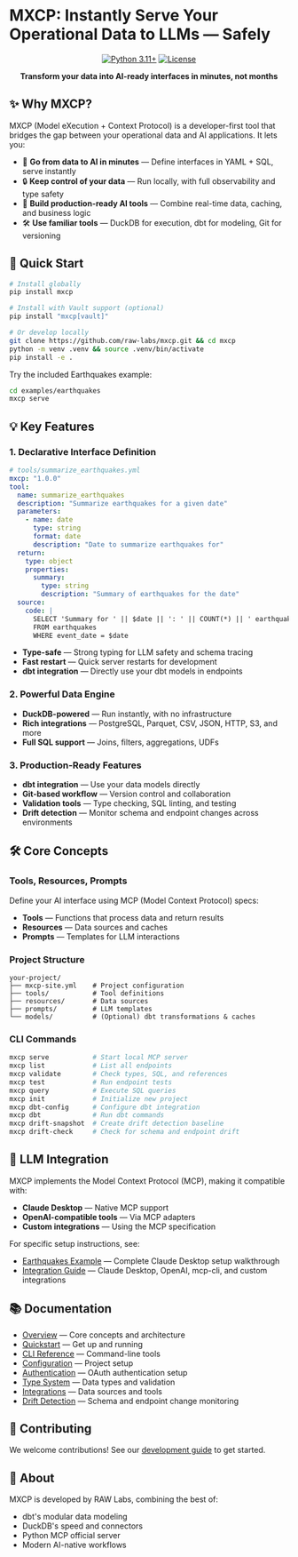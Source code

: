 # MXCP: Instantly Serve Your Operational Data to LLMs — Safely

<div align="center">

[![Python 3.11+](https://img.shields.io/badge/python-3.11+-blue.svg)](https://www.python.org/downloads/)
[![License](https://img.shields.io/badge/license-BSL-green.svg)](LICENSE)

**Transform your data into AI-ready interfaces in minutes, not months**

</div>

## ✨ Why MXCP?

MXCP (Model eXecution + Context Protocol) is a developer-first tool that bridges the gap between your operational data and AI applications. It lets you:

- 🚀 **Go from data to AI in minutes** — Define interfaces in YAML + SQL, serve instantly
- 🔒 **Keep control of your data** — Run locally, with full observability and type safety
- 🎯 **Build production-ready AI tools** — Combine real-time data, caching, and business logic
- 🛠️ **Use familiar tools** — DuckDB for execution, dbt for modeling, Git for versioning

## 🚀 Quick Start

```bash
# Install globally
pip install mxcp

# Install with Vault support (optional)
pip install "mxcp[vault]"

# Or develop locally
git clone https://github.com/raw-labs/mxcp.git && cd mxcp
python -m venv .venv && source .venv/bin/activate
pip install -e .
```

Try the included Earthquakes example:
```bash
cd examples/earthquakes
mxcp serve
```

## 💡 Key Features

### 1. Declarative Interface Definition
```yaml
# tools/summarize_earthquakes.yml
mxcp: "1.0.0"
tool:
  name: summarize_earthquakes
  description: "Summarize earthquakes for a given date"
  parameters:
    - name: date
      type: string
      format: date
      description: "Date to summarize earthquakes for"
  return:
    type: object
    properties:
      summary:
        type: string
        description: "Summary of earthquakes for the date"
  source:
    code: |
      SELECT 'Summary for ' || $date || ': ' || COUNT(*) || ' earthquakes' AS summary
      FROM earthquakes
      WHERE event_date = $date
```

- **Type-safe** — Strong typing for LLM safety and schema tracing
- **Fast restart** — Quick server restarts for development
- **dbt integration** — Directly use your dbt models in endpoints

### 2. Powerful Data Engine
- **DuckDB-powered** — Run instantly, with no infrastructure
- **Rich integrations** — PostgreSQL, Parquet, CSV, JSON, HTTP, S3, and more
- **Full SQL support** — Joins, filters, aggregations, UDFs

### 3. Production-Ready Features
- **dbt integration** — Use your data models directly
- **Git-based workflow** — Version control and collaboration
- **Validation tools** — Type checking, SQL linting, and testing
- **Drift detection** — Monitor schema and endpoint changes across environments

## 🛠️ Core Concepts

### Tools, Resources, Prompts
Define your AI interface using MCP (Model Context Protocol) specs:
- **Tools** — Functions that process data and return results
- **Resources** — Data sources and caches
- **Prompts** — Templates for LLM interactions

### Project Structure
```
your-project/
├── mxcp-site.yml    # Project configuration
├── tools/           # Tool definitions
├── resources/       # Data sources
├── prompts/         # LLM templates
└── models/          # (Optional) dbt transformations & caches
```

### CLI Commands
```bash
mxcp serve           # Start local MCP server
mxcp list            # List all endpoints
mxcp validate        # Check types, SQL, and references
mxcp test            # Run endpoint tests
mxcp query           # Execute SQL queries
mxcp init            # Initialize new project
mxcp dbt-config      # Configure dbt integration
mxcp dbt             # Run dbt commands
mxcp drift-snapshot  # Create drift detection baseline
mxcp drift-check     # Check for schema and endpoint drift
```

## 🔌 LLM Integration

MXCP implements the Model Context Protocol (MCP), making it compatible with:

- **Claude Desktop** — Native MCP support
- **OpenAI-compatible tools** — Via MCP adapters
- **Custom integrations** — Using the MCP specification

For specific setup instructions, see:
- [Earthquakes Example](examples/earthquakes/README.md) — Complete Claude Desktop setup walkthrough
- [Integration Guide](docs/integrations.md) — Claude Desktop, OpenAI, mcp-cli, and custom integrations

## 📚 Documentation

- [Overview](docs/overview.md) — Core concepts and architecture
- [Quickstart](docs/quickstart.md) — Get up and running
- [CLI Reference](docs/cli.md) — Command-line tools
- [Configuration](docs/configuration.md) — Project setup
- [Authentication](docs/authentication.md) — OAuth authentication setup
- [Type System](docs/type-system.md) — Data types and validation
- [Integrations](docs/integrations.md) — Data sources and tools
- [Drift Detection](docs/drift-detection.md) — Schema and endpoint change monitoring

## 🤝 Contributing

We welcome contributions! See our [development guide](docs/dev-guide.md) to get started.

## 🧠 About

MXCP is developed by RAW Labs, combining the best of:
- dbt's modular data modeling
- DuckDB's speed and connectors
- Python MCP official server
- Modern AI-native workflows
